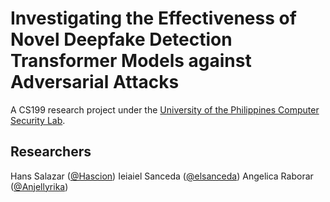 # Investigating the Effectiveness of Novel Deepfake Detection Transformer Models against Adversarial Attacks
A CS199 research project under the [University of the Philippines Computer Security Lab](https://csg.dcs.upd.edu.ph/home).

## Researchers
Hans Salazar ([@Hascion](https://github.com/Hascion))
Ieiaiel Sanceda ([@elsanceda](https://github.com/elsanceda))
Angelica Raborar ([@Anjellyrika](https://github.com/Anjellyrika))

